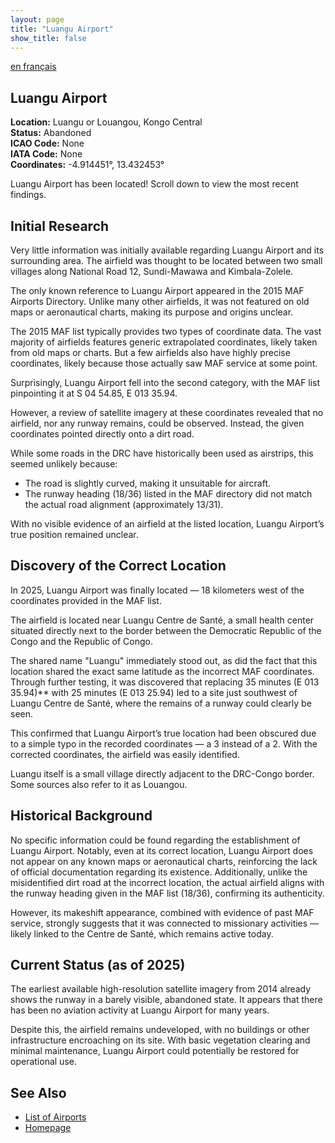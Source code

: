 ```yaml
---
layout: page
title: "Luangu Airport"
show_title: false
---
```


[en français](../../airports_fr/luangu/luangu_fr.md)

## Luangu Airport  

**Location:** Luangu or Louangou, Kongo Central  
**Status:** Abandoned  
**ICAO Code:** None  
**IATA Code:** None  
**Coordinates:** -4.914451°, 13.432453°  

Luangu Airport has been located! Scroll down to view the most recent findings.  

## Initial Research  

Very little information was initially available regarding Luangu Airport and its surrounding area. The airfield was thought to be located between two small villages along National Road 12, Sundi-Mawawa and Kimbala-Zolele.  

The only known reference to Luangu Airport appeared in the 2015 MAF Airports Directory. Unlike many other airfields, it was not featured on old maps or aeronautical charts, making its purpose and origins unclear.  

The 2015 MAF list typically provides two types of coordinate data. The vast majority of airfields features generic extrapolated coordinates, likely taken from old maps or charts. But a few airfields also have highly precise coordinates, likely because those actually saw MAF service at some point.  

Surprisingly, Luangu Airport fell into the second category, with the MAF list pinpointing it at S 04 54.85, E 013 35.94.  

However, a review of satellite imagery at these coordinates revealed that no airfield, nor any runway remains, could be observed. Instead, the given coordinates pointed directly onto a dirt road.  

While some roads in the DRC have historically been used as airstrips, this seemed unlikely because:  
- The road is slightly curved, making it unsuitable for aircraft.  
- The runway heading (18/36) listed in the MAF directory did not match the actual road alignment (approximately 13/31).  

With no visible evidence of an airfield at the listed location, Luangu Airport’s true position remained unclear.  

## Discovery of the Correct Location  

In 2025, Luangu Airport was finally located — 18 kilometers west of the coordinates provided in the MAF list.  

The airfield is located near Luangu Centre de Santé, a small health center situated directly next to the border between the Democratic Republic of the Congo and the Republic of Congo.  

The shared name "Luangu" immediately stood out, as did the fact that this location shared the exact same latitude as the incorrect MAF coordinates. Through further testing, it was discovered that replacing 35 minutes (E 013 35.94)** with 25 minutes (E 013 25.94) led to a site just southwest of Luangu Centre de Santé, where the remains of a runway could clearly be seen.  

This confirmed that Luangu Airport’s true location had been obscured due to a simple typo in the recorded coordinates — a 3 instead of a 2. With the corrected coordinates, the airfield was easily identified.  

Luangu itself is a small village directly adjacent to the DRC-Congo border. Some sources also refer to it as Louangou.  

## Historical Background  

No specific information could be found regarding the establishment of Luangu Airport.  Notably, even at its correct location, Luangu Airport does not appear on any known maps or aeronautical charts, reinforcing the lack of official documentation regarding its existence. Additionally, unlike the misidentified dirt road at the incorrect location, the actual airfield aligns with the runway heading given in the MAF list (18/36), confirming its authenticity.  

However, its makeshift appearance, combined with evidence of past MAF service, strongly suggests that it was connected to missionary activities — likely linked to the Centre de Santé, which remains active today.  

## Current Status (as of 2025)  

The earliest available high-resolution satellite imagery from 2014 already shows the runway in a barely visible, abandoned state. It appears that there has been no aviation activity at Luangu Airport for many years.  

Despite this, the airfield remains undeveloped, with no buildings or other infrastructure encroaching on its site. With basic vegetation clearing and minimal maintenance, Luangu Airport could potentially be restored for operational use.  

## See Also  

- [List of Airports](../../list.md)  
- [Homepage](../../index.md)
